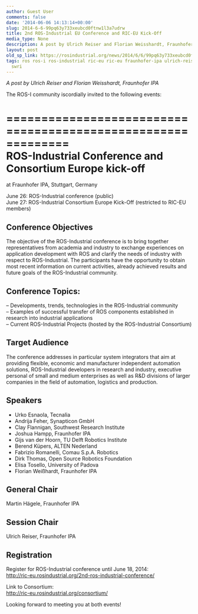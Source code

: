 ```yaml
---
author: Guest User
comments: false
date: '2014-06-06 14:13:14+00:00'
slug: 2014-6-6-99pq63y733xeubcd0ftnw1l3a7udrw
title: 2nd ROS-Industrial EU Conference and RIC-EU Kick-Off
media_type: None
description: A post by Ulrich Reiser and Florian Weisshardt, Fraunhofer IPA
layout: post
old_sp_link: https://rosindustrial.org/news/2014/6/6/99pq63y733xeubcd0ftnw1l3a7udrw
tags: ros ros-i ros-industrial ric-eu ric-eu fraunhofer-ipa ulrich-reiser florian-weisshardt
  swri
---
```


*A post by Ulrich Reiser and Florian Weisshardt, Fraunhofer IPA*

The ROS-I community iscordially invited to the following events:

=============================================================  
ROS-Industrial Conference and Consortium Europe kick-off  
=============================================================  
at Fraunhofer IPA, Stuttgart, Germany  

June 26: ROS-Industrial conference (public)  
June 27: ROS-Industrial Consortium Europe Kick-Off (restricted to RIC-EU members)  

Conference Objectives  
---------------------------  
The objective of the ROS-Industrial conference is to bring together representatives from academia and industry to exchange experiences on application development with ROS and clarify the needs of industry with respect to ROS-Industrial. The participants have the opportunity to obtain most recent information on current activities, already achieved results and future goals of the ROS-Industrial community.  

Conference Topics:  
------------------------  
– Developments, trends, technologies in the ROS-Industrial community  
– Examples of successful transfer of ROS components established in research into industrial applications  
– Current ROS-Industrial Projects (hosted by the ROS-Industrial Consortium)  

Target Audience  
--------------------  
The conference addresses in particular system integrators that aim at providing flexible, economic and manufacturer independent automation solutions, ROS-Industrial developers in research and industry, executive personal of small and medium enterprises as well as R&D divisions of larger companies in the field of automation, logistics and production.  

Speakers  
------------  
- Urko Esnaola, Tecnalia  
- Andrija Feher, Synapticon GmbH  
- Clay Flannigan, Southwest Research Institute  
- Joshua Hampp, Fraunhofer IPA  
- Gijs van der Hoorn, TU Delft Robotics Institute  
- Berend Küpers, ALTEN Nederland  
- Fabrizio Romanelli, Comau S.p.A. Robotics  
- Dirk Thomas, Open Source Robotics Foundation  
- Elisa Tosello, University of Padova  
- Florian Weißhardt, Fraunhofer IPA  

General Chair  
-----------------  
Martin Hägele, Fraunhofer IPA  

Session Chair  
-----------------  
Ulrich Reiser, Fraunhofer IPA  

Registration  
-----------------  
Register for ROS-Industrial conference until June 18, 2014:  
<http://ric-eu.rosindustrial.org/2nd-ros-industrial-conference/>  

Link to Consortium:  
<http://ric-eu.rosindustrial.org/consortium/>  

Looking forward to meeting you at both events!  


